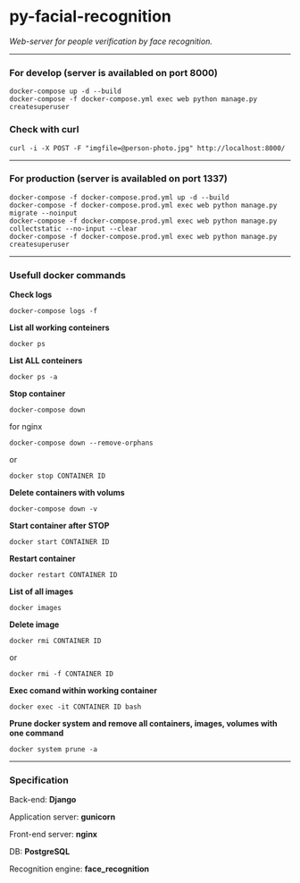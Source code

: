 # py-facial-recognition

_Web-server for people verification by face recognition._

---

### For develop (server is availabled on port 8000)

```
docker-compose up -d --build
docker-compose -f docker-compose.yml exec web python manage.py createsuperuser
```
### Check with curl

```
curl -i -X POST -F "imgfile=@person-photo.jpg" http://localhost:8000/
```
---

### For production (server is availabled on port 1337)

```
docker-compose -f docker-compose.prod.yml up -d --build
docker-compose -f docker-compose.prod.yml exec web python manage.py migrate --noinput
docker-compose -f docker-compose.prod.yml exec web python manage.py collectstatic --no-input --clear
docker-compose -f docker-compose.prod.yml exec web python manage.py createsuperuser
```
---
### Usefull docker commands

__Check logs__
```
docker-compose logs -f
```

__List all working conteiners__
```
docker ps
```

__List ALL conteiners__
```
docker ps -a
```

__Stop container__
```
docker-compose down
```
for nginx
```
docker-compose down --remove-orphans
```
or
```
docker stop CONTAINER ID 
```

__Delete containers with volums__
```
docker-compose down -v
```

__Start container after STOP__
```
docker start CONTAINER ID
```

__Restart container__
```
docker restart CONTAINER ID
```

__List of all images__
```
docker images
```

__Delete image__
```
docker rmi CONTAINER ID
```
or
```
docker rmi -f CONTAINER ID
```

__Exec comand within working container__
```
docker exec -it CONTAINER ID bash
```

__Prune docker system and remove all containers, images, volumes with one command__
```
docker system prune -a
```
---
### Specification

Back-end: __Django__

Application server: __gunicorn__

Front-end server: __nginx__

DB: __PostgreSQL__

Recognition engine: __face_recognition__